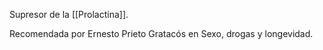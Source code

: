 Supresor de la [[Prolactina]]. 

Recomendada por Ernesto Prieto Gratacós en Sexo, drogas y longevidad.